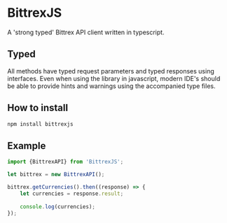 # BittrexJS
A 'strong typed' Bittrex API client written in typescript.

## Typed
All methods have typed request parameters and typed responses using interfaces. 
Even when using the library in javascript, modern IDE's should be able to provide hints and warnings using the accompanied type files.

## How to install

```bash
npm install bittrexjs
```

## Example
```javascript
import {BittrexAPI} from 'BittrexJS';

let bittrex = new BittrexAPI();

bittrex.getCurrencies().then((response) => {
    let currencies = response.result;
    
    console.log(currencies);
});
```




